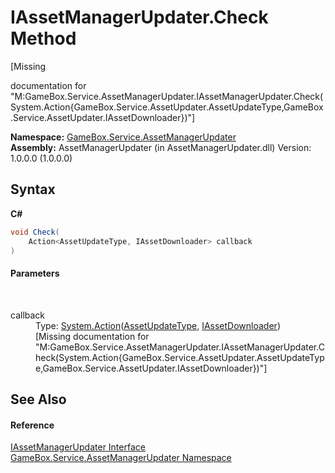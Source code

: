 # IAssetManagerUpdater.Check Method 
 

\[Missing <summary> documentation for "M:GameBox.Service.AssetManagerUpdater.IAssetManagerUpdater.Check(System.Action{GameBox.Service.AssetUpdater.AssetUpdateType,GameBox.Service.AssetUpdater.IAssetDownloader})"\]

**Namespace:**&nbsp;<a href="c94e7bc2-6de4-f8b4-7ea9-f8adbc820f44">GameBox.Service.AssetManagerUpdater</a><br />**Assembly:**&nbsp;AssetManagerUpdater (in AssetManagerUpdater.dll) Version: 1.0.0.0 (1.0.0.0)

## Syntax

**C#**<br />
``` C#
void Check(
	Action<AssetUpdateType, IAssetDownloader> callback
)
```


#### Parameters
&nbsp;<dl><dt>callback</dt><dd>Type: <a href="http://msdn2.microsoft.com/zh-cn/library/bb549311" target="_blank">System.Action</a>(<a href="7762d425-a666-236d-3212-04b839f82376">AssetUpdateType</a>, <a href="3217c4f5-c44f-34de-f9e1-dc5835ae086a">IAssetDownloader</a>)<br />\[Missing <param name="callback"/> documentation for "M:GameBox.Service.AssetManagerUpdater.IAssetManagerUpdater.Check(System.Action{GameBox.Service.AssetUpdater.AssetUpdateType,GameBox.Service.AssetUpdater.IAssetDownloader})"\]</dd></dl>

## See Also


#### Reference
<a href="eff029de-fc89-6c88-5d39-7e334f455eae">IAssetManagerUpdater Interface</a><br /><a href="c94e7bc2-6de4-f8b4-7ea9-f8adbc820f44">GameBox.Service.AssetManagerUpdater Namespace</a><br />